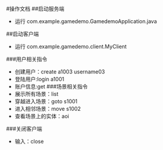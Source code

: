 #操作文档
##启动服务端
* 运行 com.example.gamedemo.GamedemoApplication.java

##启动客户端
* 运行 com.example.gamedemo.client.MyClient

###用户相关指令
* 创建用户：create a1003 username03
* 登陆用户:login a1001
* 账户信息:get
###场景相关指令
* 展示所有场景：list
* 穿越进入场景：goto s1001
* 进入相邻场景：move s1002
* 查看场景上的实体：aoi

###关闭客户端
* 输入：close